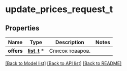 # update_prices_request_t

## Properties
Name | Type | Description | Notes
------------ | ------------- | ------------- | -------------
**offers** | [**list_t**](offer_price_dto.md) \* | Список товаров. | 

[[Back to Model list]](../README.md#documentation-for-models) [[Back to API list]](../README.md#documentation-for-api-endpoints) [[Back to README]](../README.md)


